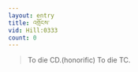 ```yaml
---
layout: entry
title: འགྲོངས་
vid: Hill:0333
count: 0
---
```

> To die CD\.(honorific) To die TC\.


